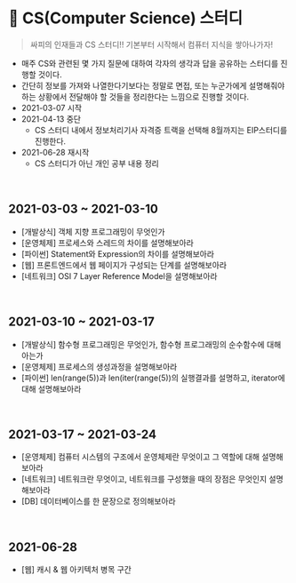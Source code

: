 # 📘 CS(Computer Science) 스터디

> 싸피의 인재들과 CS 스터디!! 기본부터 시작해서 컴퓨터 지식을 쌓아나가자!

+ 매주 CS와 관련된 몇 가지 질문에 대하여 각자의 생각과 답을 공유하는 스터디를 진행할 것이다.
+ 간단히 정보를 가져와 나열한다기보다는 정말로 면접, 또는 누군가에게 설명해줘야 하는 상황에서 전달해야 할 것들을 정리한다는 느낌으로 진행할 것이다.
+ 2021-03-07 시작
+ 2021-04-13 중단
  + CS 스터디 내에서 정보처리기사 자격증 트랙을 선택해 8월까지는 EIP스터디를 진행한다.
+ 2021-06-28 재시작
  + CS 스터디가 아닌 개인 공부 내용 정리

<br/>

## 2021-03-03 ~ 2021-03-10

+ [개발상식] 객체 지향 프로그래밍이 무엇인가
+ [운영체제] 프로세스와 스레드의 차이를 설명해보아라
+ [파이썬] Statement와 Expression의 차이를 설명해보아라
+ [웹] 프론트엔드에서 웹 페이지가 구성되는 단계를 설명해보아라
+ [네트워크] OSI 7 Layer Reference Model을 설명해보아라

<br/>

## 2021-03-10 ~ 2021-03-17

+ [개발상식] 함수형 프로그래밍은 무엇인가, 함수형 프로그래밍의 순수함수에 대해 아는가
+ [운영체제] 프로세스의 생성과정을 설명해보아라
+ [파이썬] len(range(5))과 len(iter(range(5))의 실행결과를 설명하고, iterator에 대해 설명해보아라

<br/>

## 2021-03-17 ~ 2021-03-24

+ [운영체제] 컴퓨터 시스템의 구조에서 운영체제란 무엇이고 그 역할에 대해 설명해보아라 
+ [네트워크] 네트워크란 무엇이고, 네트워크를 구성했을 때의 장점은 무엇인지 설명해보아라
+ [DB] 데이터베이스를 한 문장으로 정의해보아라

<br/>

## 2021-06-28

+ [웹] 캐시 & 웹 아키텍처 병목 구간

